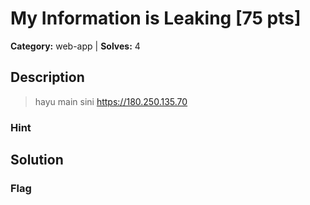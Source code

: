 # My Information is Leaking [75 pts]

**Category:** web-app
| **Solves:** 4

## Description
>hayu main sini https://180.250.135.70

### Hint
 
## Solution

### Flag

